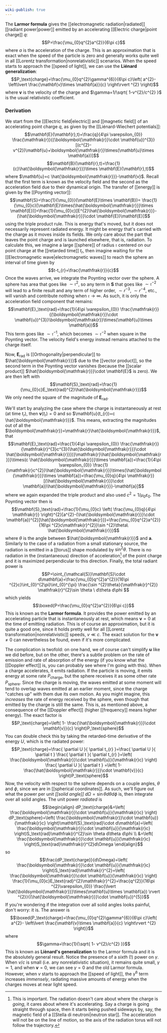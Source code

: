 ```yaml
---
wiki-publish: true
---
```

The **Larmor formula** gives the [[electromagnetic radiation|radiated]] [[radiant power|power]] emitted by an accelerating [[Electric charge|point charge]] $q$:
$$P=\frac{\mu_{0}q^{2}a^{2}}{6\pi c}$$
where $a$ is the acceleration of the charge. This is an approximation that is exact when the speed of the particle is zero and generally works quite well in all [[Lorentz transformation|nonrelativistic]] scenarios. When the speed starts to approach the [[speed of light]], we can use the **Liénard generalization**:
$$P_\text{charge}=\frac{\mu_{0}q^{2}\gamma^{6}}{6\pi c}\left( a^{2}- \left\lvert  \frac{\mathbf{v}\times \mathbf{a}}{c}  \right\rvert ^{2} \right)$$
where $\mathbf{v}$ is the velocity of the charge and $\gamma=1/\sqrt{ 1-v^{2}/c^{2} }$ is the usual relativistic coefficient.
### Derivation
We start from the [[Electric field|electric]] and [[magnetic field]] of an accelerating point charge $q$, as given by the [[Liénard-Wiechert potentials]]:
$$\mathbf{E}(\mathbf{r},t)=\frac{q}{4\pi \varepsilon_{0}} \frac{\mathfrak{r}}{(\boldsymbol{\mathfrak{r}}\cdot \mathbf{u})^{3}}
[(c^{2}-v^{2})\mathbf{u}+\boldsymbol{\mathfrak{r}}\times(\mathbf{u}\times \mathbf{a})]$$
$$\mathbf{B}(\mathbf{r},t)=\frac{1}{c}\hat{\boldsymbol{\mathfrak{r}}}\times \mathbf{E}(\mathbf{r},t)$$
where $\mathbf{u}=c \hat{\boldsymbol{\mathfrak{r}}}-\mathbf{v}$. Recall that the first term is known as the velocity field and the second as the acceleration field due to their dynamical origin. The transfer of [[energy]] is given by the [[Poynting vector]]:
$$\mathbf{S}=\frac{1}{\mu_{0}}(\mathbf{E}\times \mathbf{B})= \frac{1}{\mu_{0}c}[\mathbf{E}\times(\hat{\boldsymbol{\mathfrak{r}}}\times \mathbf{E})]=\frac{1}{\mu_{0}c}[E^{2}\hat{\boldsymbol{\mathfrak{r}}}-(\hat{\boldsymbol{\mathfrak{r}}}\cdot \mathbf{E})\mathbf{E}]$$
using the triple product rule. This is energy that's moved, but it does not necessarily represent radiated energy. It might be energy that's carried with the charge as it moves inside its fields. We only care about the part that leaves the point charge and is launched elsewhere, that is, radiation. To calculate this, we imagine a large [[sphere]] of radius $\mathfrak{r}$ centered on our point charge at the [[retarded time]] $t_{r}$, then imagine waiting for the [[Electromagnetic wave|electromagnetic waves]] to reach the sphere an interval of time given by
$$t-t_{r}=\frac{\mathfrak{r}}{c}$$
Once the waves arrive, we integrate the Poynting vector over the sphere. A sphere has area that goes like $\sim \mathfrak{r}^{2}$, so any term in $\mathbf{S}$ that goes like $\sim \mathfrak{r}^{-2}$ will lead to a finite result and any term of higher order, $\sim r^{-3}$, $\sim r^{-4}$, etc., will vanish and contribute nothing when $\mathfrak{r}\to \infty$. As such, it is only the acceleration field component that remains:
$$\mathbf{E}_\text{rad}=\frac{1}{4\pi \varepsilon_{0}} \frac{\mathfrak{r}}{(\boldsymbol{\mathfrak{r}}\cdot \mathbf{u})^{3}}\boldsymbol{\mathfrak{r}}\times(\mathbf{u}\times \mathbf{a})$$
This term goes like $\sim \mathfrak{r}^{-1}$, which becomes $\sim \mathfrak{r}^{-2}$ when square in the Poynting vector. The velocity field's energy instead remains attached to the charge itself.

Now, $\mathbf{E}_\text{rad}$ is [[Orthogonality|perpendicular]] to $\hat{\boldsymbol{\mathfrak{r}}}$ due to the [[vector product]], so the second term in the Poynting vector vanishes (because the [[scalar product]] $\hat{\boldsymbol{\mathfrak{r}}}\cdot \mathbf{E}$ is zero). We are then left with
$$\mathbf{S}_\text{rad}=\frac{1}{\mu_{0}c}E_\text{rad}^{2}\hat{\boldsymbol{\mathfrak{r}}}$$
We only need the square of the magnitude of $\mathbf{E}_\text{rad}$.

We'll start by analyzing the case where the charge is instantaneously at rest (at time $t_{r}$), then $\mathbf{v}(t_{r})=0$ and so $\mathbf{u}(t_{r})=c \hat{\boldsymbol{\mathfrak{r}}}$. This means, extracting the magnitudes out of all the $\boldsymbol{\mathfrak{r}}=\mathfrak{r}\hat{\boldsymbol{\mathfrak{r}}}$, that
$$\mathbf{E}_\text{rad}=\frac{1}{4\pi \varepsilon_{0}} \frac{\mathfrak{r}}{\mathfrak{r}^{3}c^{3}(\hat{\boldsymbol{\mathfrak{r}}}\cdot \hat{\boldsymbol{\mathfrak{r}}})}\mathfrak{r}\hat{\boldsymbol{\mathfrak{r}}}\times(c \hat{\boldsymbol{\mathfrak{r}}}\times \mathbf{a})=\frac{1}{4\pi \varepsilon_{0}} \frac{1}{\mathfrak{r}c^{2}}\hat{\boldsymbol{\mathfrak{r}}}\times(\hat{\boldsymbol{\mathfrak{r}}}\times \mathbf{a})=\frac{\mu_{0}q}{4\pi \mathfrak{r}}[(\hat{\boldsymbol{\mathfrak{r}}}\cdot \mathbf{a})\hat{\boldsymbol{\mathfrak{r}}}-\mathbf{a}]$$
where we again expanded the triple product and also used $c^{2}=1/\mu_{0}\varepsilon_{0}$. The Poynting vector then is
$$\mathbf{S}_\text{rad}=\frac{1}{\mu_{0}c} \left( \frac{\mu_{0}q}{4\pi \mathfrak{r}} \right)^{2}[a^{2}-(\hat{\boldsymbol{\mathfrak{r}}}\cdot \mathbf{a})^{2}]\hat{\boldsymbol{\mathfrak{r}}}=\frac{\mu_{0}q^{2}a^{2}}{16\pi ^{2}c\mathfrak{r}^{2}}\sin ^{2}\theta\ \hat{\boldsymbol{\mathfrak{r}}}$$
where $\theta$ is the angle between $\hat{\boldsymbol{\mathfrak{r}}}$ and $\mathbf{a}$. Similarly to the case of a radiation from a small stationary source, the radiation is emitted in a [[torus]] shape modulated by $\sin ^{2}\theta$. There is no radiation in the (instantaneous) direction of acceleration[^1] of the point charge and it is maximized perpendicular to this direction. Finally, the total radiant power is
$$P=\oint_{\mathcal{S}}\mathbf{S}\cdot d\mathbf{a}=\frac{\mu_{0}q^{2}a^{2}}{16\pi ^{2}c}\int_{0}^{2\pi}\int_{0}^{\pi} \frac{\sin ^{2}\theta}{\mathfrak{r}^{2}} \mathfrak{r}^{2}\sin \theta \ d\theta d\phi $$
which yields
$$\boxed{P=\frac{\mu_{0}q^{2}a^{2}}{6\pi c}}$$
This is known as the **Larmor formula**. It provides the power emitted by an accelerating particle that is instantaneously at rest, which means $\mathbf{v}=0$ at the time of emitting radiation. This is of course an approximation, but it is quite a good one, since it holds pretty well for all [[Lorentz transformation|nonrelativistic]] speeds, $v\ll c$. The exact solution for the $\mathbf{v}\neq 0$ can nevertheless be found, even if it's more complicated.

The complication is twofold: on one hand, we of course can't simplify $\mathbf{u}$ like we did before, but on the other, there's a subtle problem on the rate of emission and rate of absorption of the energy (if you know what the [[Doppler effect]] is, you can probably see where I'm going with this). When a charge accelerates, it emits radiation. If the particle is moving, it emits energy at some rate $P_\text{charge}$, but the sphere receives it as some other rate $P_\text{sphere}$. Since the charge is moving, the waves emitted at some moment will tend to overlap waves emitted at an earlier moment, since the charge "catches up" with them due its own motion. As you might imagine, this *increases* the rate of energy received by the sphere, even though that emitted by the charge is still the same. This is, as mentioned above, a consequence of the [[Doppler effect]] (higher [[frequency]] means higher energy). The exact factor is
$$P_\text{charge}=\left( 1- \frac{\hat{\boldsymbol{\mathfrak{r}}}\cdot \mathbf{v}}{c} \right)P_\text{sphere}$$
You can double check this by taking the retarded-time derivative of the energy $U$, which is the radiated power:
$$P_\text{charge}=\frac{ \partial U }{ \partial t_{r} }=\frac{ \partial U }{ \partial t } \frac{ \partial t }{ \partial t_{r} }=\left( \frac{\boldsymbol{\mathfrak{r}}\cdot \mathbf{u}}{\mathfrak{r}c} \right) \frac{ \partial U }{ \partial t } =\left( 1- \frac{\hat{\boldsymbol{\mathfrak{r}}}\cdot \mathbf{v}}{c} \right)P_\text{sphere}$$
Now, the velocity with respect to the sphere depends on a couple angles, $\theta$ and $\phi$, since we are in [[spherical coordinates]]. As such, we'll figure out what the power per unit *[[solid angle]]* $d\Omega=\sin \theta d\theta d\phi$ is, then integrate over all solid angles. The unit power *radiated* is
$$\begin{align}
dP_\text{charge}&=\left( \frac{\boldsymbol{\mathfrak{r}}\cdot \mathbf{u}}{\mathfrak{r}c} \right) dP_\text{sphere}=\left( \frac{\boldsymbol{\mathfrak{r}}\cdot \mathbf{u}}{\mathfrak{r}c} \right)\mathbf{S}_\text{rad}\cdot d\mathbf{a}=\left( \frac{\boldsymbol{\mathfrak{r}}\cdot \mathbf{u}}{\mathfrak{r}c} \right)S_\text{rad}\mathfrak{r}^{2}\sin \theta d\theta d\phi \\
&=\left( \frac{\boldsymbol{\mathfrak{r}}\cdot \mathbf{u}}{\mathfrak{r}c} \right)S_\text{rad}\mathfrak{r}^{2}d\Omega
\end{align}$$
so
$$\frac{dP_\text{charge}}{d\Omega}=\left( \frac{\boldsymbol{\mathfrak{r}}\cdot \mathbf{u}}{\mathfrak{r}c} \right)S_\text{rad}\mathfrak{r}^{2}=\left( \frac{\boldsymbol{\mathfrak{r}}\cdot \mathbf{u}}{\mathfrak{r}c} \right) \frac{1}{\mu_{0}c}E_\text{rad}^{2}\mathfrak{r}^{2}=\frac{q^{2}}{16\pi ^{2}\varepsilon_{0}} \frac{\lvert \hat{\boldsymbol{\mathfrak{r}}}\times(\mathbf{u}\times \mathbf{a}) \rvert ^{2}}{(\hat{\boldsymbol{\mathfrak{r}}}\cdot \mathbf{u})^{5}}$$
If you're wondering if the integration over all solid angles looks painful, don't worry: it is. The answer is
$$\boxed{P_\text{charge}=\frac{\mu_{0}q^{2}\gamma^{6}}{6\pi c}\left( a^{2}- \left\lvert  \frac{\mathbf{v}\times \mathbf{a}}{c}  \right\rvert ^{2} \right)}$$
where
$$\gamma=\frac{1}{\sqrt{ 1- v^{2}/c^{2} }}$$
This is known as **Liènard's generalization** to the Larmor formula and it is the absolutely general result. Notice the presence of a *sixth* (!) power on $\gamma$. When $v/c$ is small (i.e. any nonrelativistic situation), it remains quite small, $\gamma \simeq 1$, and when $\mathbf{v}=0$, we can see $\gamma=0$ and the old Larmor formula. However, when $v$ starts to approach the [[speed of light]], the $\gamma^{6}$ term increases *immensely*, radiating massive amounts of energy when the charges moves at near light speed.

[^1]: This is important. The radiation doesn't care about where the charge is *going*, it cares about where it's accelerating. Say a charge is going straight through space, then it starts being pushed sideways by, say, the magnetic field of a [[Stella di neutroni|neutron star]]. The acceleration will not be on the line of motion, so the axis of the radiation torus will not follow the trajectory.
